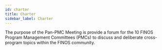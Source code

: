 ```yaml
---
id: charter
title: Charter
sidebar_label: Charter
---
```


The purpose of the Pan-PMC Meeting is provide a forum for the 10 FINOS Program Management Committees (PMCs) to discuss and deliberate cross-program topics within the FINOS community. 